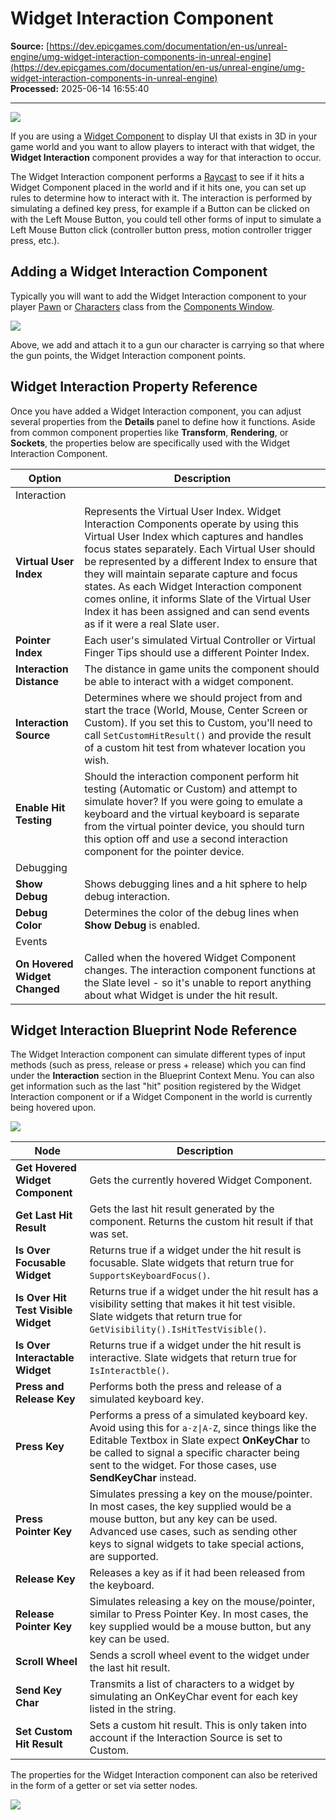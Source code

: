 # Widget Interaction Component

**Source:** [https://dev.epicgames.com/documentation/en-us/unreal-engine/umg-widget-interaction-components-in-unreal-engine](https://dev.epicgames.com/documentation/en-us/unreal-engine/umg-widget-interaction-components-in-unreal-engine)  
**Processed:** 2025-06-14 16:55:40

---

![](https://d1iv7db44yhgxn.cloudfront.net/documentation/images/c231e2c5-b25c-4f41-8666-981cb969e42d/widgetinteractionbanner.png)

If you are using a [Widget Component](/documentation/en-us/unreal-engine/building-your-ui-in-unreal-engine) to display UI that exists in 3D in your game world and you want to allow players to interact with that widget, the **Widget Interaction** component provides a way for that interaction to occur.

The Widget Interaction component performs a [Raycast](/documentation/en-us/unreal-engine/traces-tutorials-in-unreal-engine) to see if it hits a Widget Component placed in the world and if it hits one, you can set up rules to determine how to interact with it. The interaction is performed by simulating a defined key press, for example if a Button can be clicked on with the Left Mouse Button, you could tell other forms of input to simulate a Left Mouse Button click (controller button press, motion controller trigger press, etc.).

## Adding a Widget Interaction Component

Typically you will want to add the Widget Interaction component to your player [Pawn](/documentation/en-us/unreal-engine/pawn-in-unreal-engine) or [Characters](/documentation/en-us/unreal-engine/characters-in-unreal-engine) class from the [Components Window](/documentation/en-us/unreal-engine/components-window-in-unreal-engine).

![](https://d1iv7db44yhgxn.cloudfront.net/documentation/images/d1d296dc-9a83-4c11-805e-9908e4cec935/widgetinteractioncomponent.png)

Above, we add and attach it to a gun our character is carrying so that where the gun points, the Widget Interaction component points.

## Widget Interaction Property Reference

Once you have added a Widget Interaction component, you can adjust several properties from the **Details** panel to define how it functions. Aside from common component properties like **Transform**, **Rendering**, or **Sockets**, the properties below are specifically used with the Widget Interaction Component.

| Option | Description |
| --- | --- |
| Interaction |   |
| **Virtual User Index** | Represents the Virtual User Index. Widget Interaction Components operate by using this Virtual User Index which captures and handles focus states separately. Each Virtual User should be represented by a different Index to ensure that they will maintain separate capture and focus states. As each Widget Interaction component comes online, it informs Slate of the Virtual User Index it has been assigned and can send events as if it were a real Slate user. |
| **Pointer Index** | Each user's simulated Virtual Controller or Virtual Finger Tips should use a different Pointer Index. |
| **Interaction Distance** | The distance in game units the component should be able to interact with a widget component. |
| **Interaction Source** | Determines where we should project from and start the trace (World, Mouse, Center Screen or Custom). If you set this to Custom, you'll need to call `SetCustomHitResult()` and provide the result of a custom hit test from whatever location you wish. |
| **Enable Hit Testing** | Should the interaction component perform hit testing (Automatic or Custom) and attempt to simulate hover? If you were going to emulate a keyboard and the virtual keyboard is separate from the virtual pointer device, you should turn this option off and use a second interaction component for the pointer device. |
| Debugging |   |
| **Show Debug** | Shows debugging lines and a hit sphere to help debug interaction. |
| **Debug Color** | Determines the color of the debug lines when **Show Debug** is enabled. |
| Events |   |
| **On Hovered Widget Changed** | Called when the hovered Widget Component changes. The interaction component functions at the Slate level - so it's unable to report anything about what Widget is under the hit result. |

## Widget Interaction Blueprint Node Reference

The Widget Interaction component can simulate different types of input methods (such as press, release or press + release) which you can find under the **Interaction** section in the Blueprint Context Menu. You can also get information such as the last "hit" position registered by the Widget Interaction component or if a Widget Component in the world is currently being hovered upon.

![](https://d1iv7db44yhgxn.cloudfront.net/documentation/images/6fdff28c-eb41-4dbd-81c2-f5b0b2746dba/widgetinteractionblueprint.png)

| Node | Description |
| --- | --- |
| **Get Hovered Widget Component** | Gets the currently hovered Widget Component. |
| **Get Last Hit Result** | Gets the last hit result generated by the component. Returns the custom hit result if that was set. |
| **Is Over Focusable Widget** | Returns true if a widget under the hit result is focusable. Slate widgets that return true for `SupportsKeyboardFocus()`. |
| **Is Over Hit Test Visible Widget** | Returns true if a widget under the hit result has a visibility setting that makes it hit test visible. Slate widgets that return true for `GetVisibility().IsHitTestVisible()`. |
| **Is Over Interactable Widget** | Returns true if a widget under the hit result is interactive. Slate widgets that return true for `IsInteractble()`. |
| **Press and Release Key** | Performs both the press and release of a simulated keyboard key. |
| **Press Key** | Performs a press of a simulated keyboard key. Avoid using this for `a-z\|A-Z`, since things like the Editable Textbox in Slate expect **OnKeyChar** to be called to signal a specific character being sent to the widget. For those cases, use **SendKeyChar** instead. |
| **Press Pointer Key** | Simulates pressing a key on the mouse/pointer. In most cases, the key supplied would be a mouse button, but any key can be used. Advanced use cases, such as sending other keys to signal widgets to take special actions, are supported. |
| **Release Key** | Releases a key as if it had been released from the keyboard. |
| **Release Pointer Key** | Simulates releasing a key on the mouse/pointer, similar to Press Pointer Key. In most cases, the key supplied would be a mouse button, but any key can be used. |
| **Scroll Wheel** | Sends a scroll wheel event to the widget under the last hit result. |
| **Send Key Char** | Transmits a list of characters to a widget by simulating an OnKeyChar event for each key listed in the string. |
| **Set Custom Hit Result** | Sets a custom hit result. This is only taken into account if the Interaction Source is set to Custom. |

The properties for the Widget Interaction component can also be reterived in the form of a getter or set via setter nodes.

![](https://d1iv7db44yhgxn.cloudfront.net/documentation/images/a0fe9de4-91b9-4c1d-ba33-cc9e66a584eb/widgetinteractionvariables.png)
